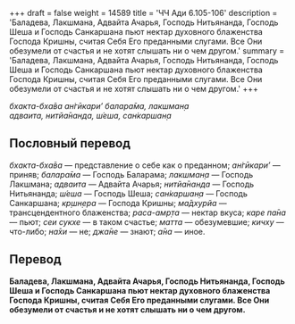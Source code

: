 +++
draft = false
weight = 14589
title = 'ЧЧ Ади 6.105-106'
description = 'Баладева, Лакшмана, Адвайта Ачарья, Господь Нитьянанда, Господь Шеша и Господь Санкаршана пьют нектар духовного блаженства Господа Кришны, считая Себя Его преданными слугами. Все Они обезумели от счастья и не хотят слышать ни о чем другом.'
summary = 'Баладева, Лакшмана, Адвайта Ачарья, Господь Нитьянанда, Господь Шеша и Господь Санкаршана пьют нектар духовного блаженства Господа Кришны, считая Себя Его преданными слугами. Все Они обезумели от счастья и не хотят слышать ни о чем другом.'
+++

_бхакта-бха̄ва ан̇гӣкари’ балара̄ма, лакшман̣а  
адваита, нитйа̄нанда, ш́еша, сан̇каршан̣а_

## Пословный перевод

_бхакта_\-_бха̄ва_ — представление о себе как о преданном; _ан̇гӣкари’_ — приняв; _балара̄ма_ — Господь Баларама; _лакшман̣а_ — Господь Лакшмана; _адваита_ — Адвайта Ачарья; _нитйа̄нанда_ — Господь Нитьянанда; _ш́еша_ — Господь Шеша; _сан̇каршан̣а_ — Господь Санкаршана; _кр̣шн̣ера_ — Господа Кришны; _ма̄дхурйа_ — трансцендентного блаженства; _раса_\-_амр̣та_ — нектар вкуса; _каре_ _па̄на_ — пьют; _сеи_ _сукхе_ — в таком счастье; _матта_ — обезумевшие; _кичху_ — что-либо; _на̄хи_ — не; _джа̄не_ — знают; _а̄на_ — иное.

## Перевод

**Баладева, Лакшмана, Адвайта Ачарья, Господь Нитьянанда, Господь Шеша и Господь Санкаршана пьют нектар духовного блаженства Господа Кришны, считая Себя Его преданными слугами. Все Они обезумели от счастья и не хотят слышать ни о чем другом.**
